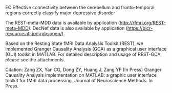 EC
Effective connectivity between the cerebellum and fronto-temporal regions correctly classify major depressive disorder

The REST-meta-MDD data is available by application (http://rfmri.org/REST-meta-MDD). 
DecNef data is also available by application (https://bicr-resource.atr.jp/srpbsopen/).

Based on the Resting State fMRI Data Analysis Toolkit (REST), we implemented Granger Causality Analysis (GCA) as a graphical user interface (GUI) toolkit in MATLAB. For detailed description and usage of REST-GCA, please see the attachments.

Citation: Zang ZX, Yan CG, Dong ZY, Huang J, Zang YF (In Press) Granger Causality Analysis implementation on MATLAB: a graphic user interface toolkit for fMRI data processing. Journal of Neuroscience Methods. In Press.
